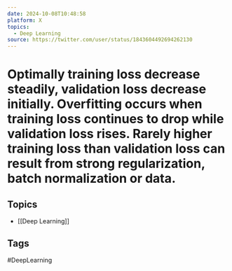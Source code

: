 ```yaml
---
date: 2024-10-08T10:48:58
platform: X
topics:
  - Deep Learning
source: https://twitter.com/user/status/1843604492694262130
---
```

# Optimally training loss decrease steadily, validation loss decrease initially. Overfitting occurs when training loss continues to drop while validation loss rises. Rarely higher training loss than validation loss can result from strong regularization, batch normalization or data.

## Topics
- [[Deep Learning]]

## Tags
#DeepLearning